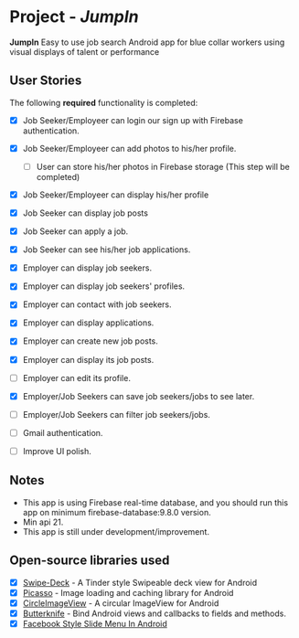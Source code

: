# Project - *JumpIn*

**JumpIn** Easy to use job search Android app for blue collar workers using visual displays of talent or performance

## User Stories

The following **required** functionality is completed:

* [X] Job Seeker/Employeer can login our sign up with Firebase authentication.
* [X] Job Seeker/Employeer can add photos to his/her profile.
     * [ ] User can store his/her photos in Firebase storage (This step will be completed)
* [X] Job Seeker/Employeer can display his/her profile
* [X] Job Seeker can display job posts
* [X] Job Seeker can apply a job.
* [X] Job Seeker can see his/her job applications.
* [X] Employer can display job seekers.
* [X] Employer can display job seekers' profiles.
* [X] Employer can contact with job seekers.
* [X] Employer can display applications.
* [X] Employer can create new job posts.
* [X] Employer can display its job posts.
* [ ] Employer can edit its profile.
* [X] Employer/Job Seekers can save job seekers/jobs to see later.
* [ ] Employer/Job Seekers can filter job seekers/jobs.
* [ ] Gmail authentication.
* [ ] Improve UI polish.


## Notes
- This app is using Firebase real-time database, and you should run this app on minimum firebase-database:9.8.0 version. 
- Min api 21.
- This app is still under development/improvement.

## Open-source libraries used
* [X] [Swipe-Deck](https://github.com/aaronbond/Swipe-Deck) - A Tinder style Swipeable deck view for Android
* [X] [Picasso](http://square.github.io/picasso/) - Image loading and caching library for Android
* [X] [CircleImageView](https://github.com/hdodenhof/CircleImageView) - A circular ImageView for Android
* [X] [Butterknife](https://github.com/JakeWharton/butterknife) - Bind Android views and callbacks to fields and methods.
* [X] [Facebook Style Slide Menu In Android](http://www.oodlestechnologies.com/blogs/Facebook-Style-Slide-Menu-In-Android) 
